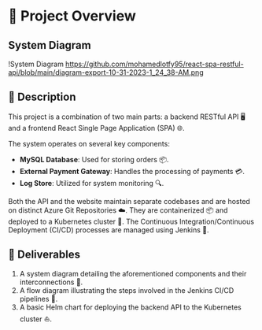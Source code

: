# 🚀 Project Overview


## System Diagram
!System Diagram
https://github.com/mohamedlotfy95/react-spa-restful-api/blob/main/diagram-export-10-31-2023-1_24_38-AM.png

## 📝 Description
This project is a combination of two main parts: a backend RESTful API 🖥️ and a frontend React Single Page Application (SPA) 🌐. 

The system operates on several key components:
- **MySQL Database**: Used for storing orders 📦.
- **External Payment Gateway**: Handles the processing of payments 💳.
- **Log Store**: Utilized for system monitoring 🔍.

Both the API and the website maintain separate codebases and are hosted on distinct Azure Git Repositories ☁️. They are containerized 📦 and deployed to a Kubernetes cluster 🐳. The Continuous Integration/Continuous Deployment (CI/CD) processes are managed using Jenkins 🔧.

## 🎁 Deliverables
1. A system diagram detailing the aforementioned components and their interconnections 🔗.
2. A flow diagram illustrating the steps involved in the Jenkins CI/CD pipelines 🔄.
3. A basic Helm chart for deploying the backend API to the Kubernetes cluster ⛵.
